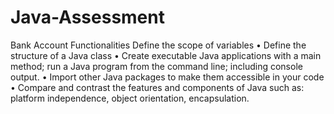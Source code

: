 # Java-Assessment
Bank Account Functionalities
 Define the scope of variables
• Define the structure of a Java class
• Create executable Java applications with a main method; run a Java program from the command line;
including console output.
• Import other Java packages to make them accessible in your code
• Compare and contrast the features and components of Java such as: platform independence, object
orientation, encapsulation.
